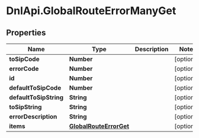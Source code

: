 # DnlApi.GlobalRouteErrorManyGet

## Properties
Name | Type | Description | Notes
------------ | ------------- | ------------- | -------------
**toSipCode** | **Number** |  | [optional] 
**errorCode** | **Number** |  | [optional] 
**id** | **Number** |  | [optional] 
**defaultToSipCode** | **Number** |  | [optional] 
**defaultToSipString** | **String** |  | [optional] 
**toSipString** | **String** |  | [optional] 
**errorDescription** | **String** |  | [optional] 
**items** | [**GlobalRouteErrorGet**](GlobalRouteErrorGet.md) |  | [optional] 


